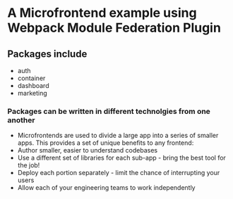# A Microfrontend example using Webpack Module Federation Plugin

## Packages include
- auth
- container
- dashboard
- marketing

### Packages can be written in different technolgies from one another
- Microfrontends are used to divide a large app into a series of smaller apps. This provides a set of unique benefits to any frontend:
- Author smaller, easier to understand codebases
- Use a different set of libraries for each sub-app - bring the best tool for the job!
- Deploy each portion separately - limit the chance of interrupting your users
- Allow each of your engineering teams to work independently



